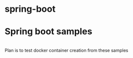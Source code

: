 # spring-boot
<h1>Spring boot samples </h1>
<br>
Plan is to test docker container creation from these samples
